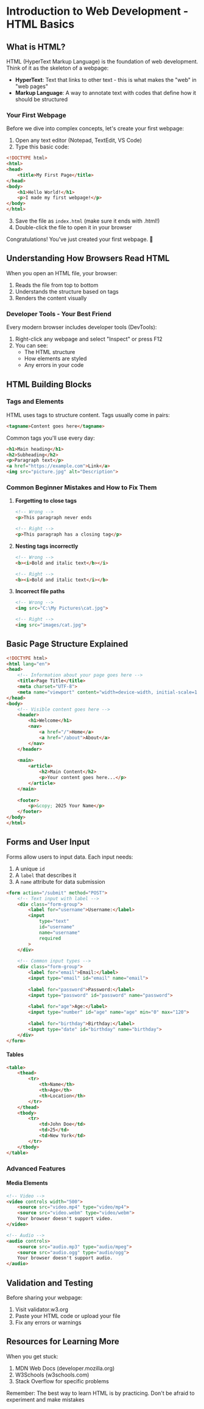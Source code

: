 # Introduction to Web Development - HTML Basics

## What is HTML?

HTML (HyperText Markup Language) is the foundation of web development. Think of it as the skeleton of a webpage:
- **HyperText**: Text that links to other text - this is what makes the "web" in "web pages"
- **Markup Language**: A way to annotate text with codes that define how it should be structured

### Your First Webpage

Before we dive into complex concepts, let's create your first webpage:

1. Open any text editor (Notepad, TextEdit, VS Code)
2. Type this basic code:
```html
<!DOCTYPE html>
<html>
<head>
    <title>My First Page</title>
</head>
<body>
    <h1>Hello World!</h1>
    <p>I made my first webpage!</p>
</body>
</html>
```
3. Save the file as `index.html` (make sure it ends with .html!)
4. Double-click the file to open it in your browser

Congratulations! You've just created your first webpage. 🎉

## Understanding How Browsers Read HTML

When you open an HTML file, your browser:
1. Reads the file from top to bottom
2. Understands the structure based on tags
3. Renders the content visually

### Developer Tools - Your Best Friend

Every modern browser includes developer tools (DevTools):
1. Right-click any webpage and select "Inspect" or press F12
2. You can see:
   - The HTML structure
   - How elements are styled
   - Any errors in your code

## HTML Building Blocks

### Tags and Elements
HTML uses tags to structure content. Tags usually come in pairs:
```html
<tagname>Content goes here</tagname>
```

Common tags you'll use every day:
```html
<h1>Main heading</h1>
<h2>Subheading</h2>
<p>Paragraph text</p>
<a href="https://example.com">Link</a>
<img src="picture.jpg" alt="Description">
```

### Common Beginner Mistakes and How to Fix Them

1. **Forgetting to close tags**
   ```html
   <!-- Wrong -->
   <p>This paragraph never ends
   
   <!-- Right -->
   <p>This paragraph has a closing tag</p>
   ```

2. **Nesting tags incorrectly**
   ```html
   <!-- Wrong -->
   <b><i>Bold and italic text</b></i>
   
   <!-- Right -->
   <b><i>Bold and italic text</i></b>
   ```

3. **Incorrect file paths**
   ```html
   <!-- Wrong -->
   <img src="C:\My Pictures\cat.jpg">
   
   <!-- Right -->
   <img src="images/cat.jpg">
   ```

## Basic Page Structure Explained

```html
<!DOCTYPE html>
<html lang="en">
<head>
    <!-- Information about your page goes here -->
    <title>Page Title</title>
    <meta charset="UTF-8">
    <meta name="viewport" content="width=device-width, initial-scale=1.0">
</head>
<body>
    <!-- Visible content goes here -->
    <header>
        <h1>Welcome</h1>
        <nav>
            <a href="/">Home</a>
            <a href="/about">About</a>
        </nav>
    </header>
    
    <main>
        <article>
            <h2>Main Content</h2>
            <p>Your content goes here...</p>
        </article>
    </main>
    
    <footer>
        <p>&copy; 2025 Your Name</p>
    </footer>
</body>
</html>
```

## Forms and User Input

Forms allow users to input data. Each input needs:
1. A unique `id`
2. A `label` that describes it
3. A `name` attribute for data submission

```html
<form action="/submit" method="POST">
    <!-- Text input with label -->
    <div class="form-group">
        <label for="username">Username:</label>
        <input 
            type="text" 
            id="username" 
            name="username" 
            required
        >
    </div>
    
    <!-- Common input types -->
    <div class="form-group">
        <label for="email">Email:</label>
        <input type="email" id="email" name="email">
        
        <label for="password">Password:</label>
        <input type="password" id="password" name="password">
        
        <label for="age">Age:</label>
        <input type="number" id="age" name="age" min="0" max="120">
        
        <label for="birthday">Birthday:</label>
        <input type="date" id="birthday" name="birthday">
    </div>
</form>
```


#### Tables
```html
<table>
    <thead>
        <tr>
            <th>Name</th>
            <th>Age</th>
            <th>Location</th>
        </tr>
    </thead>
    <tbody>
        <tr>
            <td>John Doe</td>
            <td>25</td>
            <td>New York</td>
        </tr>
    </tbody>
</table>
```

### Advanced Features

#### Media Elements
```html
<!-- Video -->
<video controls width="500">
    <source src="video.mp4" type="video/mp4">
    <source src="video.webm" type="video/webm">
    Your browser doesn't support video.
</video>

<!-- Audio -->
<audio controls>
    <source src="audio.mp3" type="audio/mpeg">
    <source src="audio.ogg" type="audio/ogg">
    Your browser doesn't support audio.
</audio>

```


## Validation and Testing

Before sharing your webpage:
1. Visit validator.w3.org
2. Paste your HTML code or upload your file
3. Fix any errors or warnings

## Resources for Learning More

When you get stuck:
1. MDN Web Docs (developer.mozilla.org)
2. W3Schools (w3schools.com)
3. Stack Overflow for specific problems


Remember: The best way to learn HTML is by practicing. Don't be afraid to experiment and make mistakes
